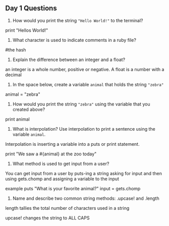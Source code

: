 ## Day 1 Questions

1. How would you print the string `"Hello World!"` to the terminal?

print "Hellos World!"

1. What character is used to indicate comments in a ruby file?

#the hash


1. Explain the difference between an integer and a float?

an integer is a whole number, positive or negative. A float is a number with a decimal

1. In the space below, create a variable `animal` that holds the string `"zebra"`

animal = "zebra"

1. How would you print the string `"zebra"` using the variable that you created above?

print animal

1. What is interpolation? Use interpolation to print a sentence using the variable `animal`.

Interpolation is inserting a variable into a puts or print statement.

print "We saw a #{animal} at the zoo today"

1. What method is used to get input from a user?

You can get input from a user by puts-ing a string asking for input and then using gets.chomp and assigning a variable to the input

example
puts "What is your favorite animal?"
input = gets.chomp

1. Name and describe two common string methods:
.upcase! and .length

length tallies the total number of characters used in a string

upcase! changes the string to ALL CAPS
